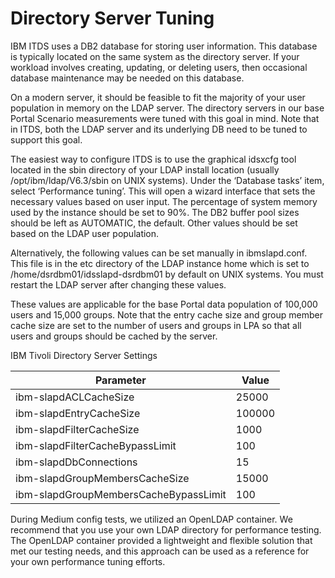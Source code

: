 # Directory Server Tuning

IBM ITDS uses a DB2 database for storing user information. This database is typically located on the same system as the directory server. If your workload involves creating, updating, or deleting users, then occasional database maintenance may be needed on this database.

On a modern server, it should be feasible to fit the majority of your user population in memory on the LDAP server. The directory servers in our base Portal Scenario measurements were tuned with this goal in mind. Note that in ITDS, both the LDAP server and its underlying DB need to be tuned to support this goal.

The easiest way to configure ITDS is to use the graphical idsxcfg tool located in the sbin directory of your LDAP install location (usually /opt/ibm/ldap/V6.3/sbin on UNIX systems). Under the ‘Database tasks’ item, select ‘Performance tuning’. This will open a wizard interface that sets the necessary values based on user input. The percentage of system memory used by the instance should be set to 90%. The DB2 buffer pool sizes should be left as AUTOMATIC, the default. Other values should be set based on the LDAP user population.

Alternatively, the following values can be set manually in ibmslapd.conf. This file is in the etc directory of the LDAP instance home which is set to /home/dsrdbm01/idsslapd-dsrdbm01 by default on UNIX systems. You must restart the LDAP server after changing these values.

These values are applicable for the base Portal data population of 100,000 users and 15,000 groups. Note that the entry cache size and group member cache size are set to the number of users and groups in LPA so that all users and groups should be cached by the server.

IBM Tivoli Directory Server Settings

| Parameter | Value |
| --- | --- |
| ibm-slapdACLCacheSize | 25000 |
| ibm-slapdEntryCacheSize | 100000 |
| ibm-slapdFilterCacheSize | 1000 |
| ibm-slapdFilterCacheBypassLimit | 100 |
| ibm-slapdDbConnections | 15  |
| ibm-slapdGroupMembersCacheSize | 15000 |
| ibm-slapdGroupMembersCacheBypassLimit | 100 |

During Medium config tests, we utilized an OpenLDAP container. We recommend that you use your own LDAP directory for performance testing. The OpenLDAP container provided a lightweight and flexible solution that met our testing needs, and this approach can be used as a reference for your own performance tuning efforts.